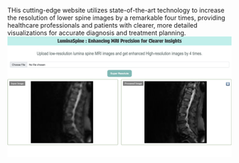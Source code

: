 THis cutting-edge website utilizes state-of-the-art technology to increase the resolution of lower spine images by a remarkable four times, providing healthcare professionals and patients with clearer, more detailed visualizations for accurate diagnosis and treatment planning.
![alt text](<Screenshot 2024-02-17 at 11.15.30.png>)